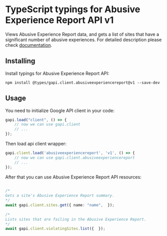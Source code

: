 # TypeScript typings for Abusive Experience Report API v1
Views Abusive Experience Report data, and gets a list of sites that have a significant number of abusive experiences.
For detailed description please check [documentation](https://developers.google.com/abusive-experience-report/).

## Installing

Install typings for Abusive Experience Report API:
```
npm install @types/gapi.client.abusiveexperiencereport@v1 --save-dev
```

## Usage

You need to initialize Google API client in your code:
```typescript
gapi.load("client", () => { 
    // now we can use gapi.client
    // ... 
});
```

Then load api client wrapper:
```typescript
gapi.client.load('abusiveexperiencereport', 'v1', () => {
    // now we can use gapi.client.abusiveexperiencereport
    // ... 
});
```



After that you can use Abusive Experience Report API resources:

```typescript 
    
/* 
Gets a site's Abusive Experience Report summary.  
*/
await gapi.client.sites.get({ name: "name",  }); 
    
/* 
Lists sites that are failing in the Abusive Experience Report.  
*/
await gapi.client.violatingSites.list({  });
```
